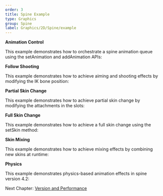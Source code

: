 ```yaml
---
order: 3
title: Spine Example
type: Graphics
group: Spine
label: Graphics/2D/Spine/example
---
```


**Animation Control**

This example demonstrates how to orchestrate a spine animation queue using the setAnimation and addAnimation APIs:
<playground src="spine-animation.ts"></playground>

**Follow Shooting**

This example demonstrates how to achieve aiming and shooting effects by modifying the IK bone position:
<playground src="spine-follow-shoot.ts"></playground>

**Partial Skin Change**

This example demonstrates how to achieve partial skin change by modifying the attachments in the slots:
<playground src="spine-change-attachment.ts"></playground>

**Full Skin Change**

This example demonstrates how to achieve a full skin change using the setSkin method:
<playground src="spine-full-skin-change.ts"></playground>

**Skin Mixing**

This example demonstrates how to achieve mixing effects by combining new skins at runtime:
<playground src="spine-mix-and-match.ts"></playground>

**Physics**

This example demonstrates physics-based animation effects in spine version 4.2:
<playground src="spine-physics.ts"></playground>



Next Chapter: [Version and Performance](/en/docs/graphics/2D/spine/other)
